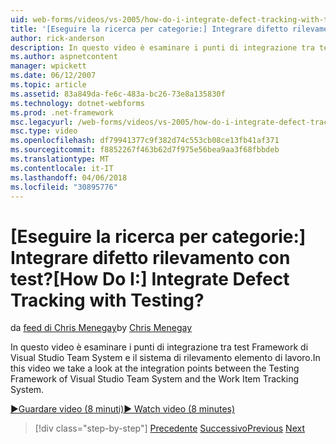 ```yaml
---
uid: web-forms/videos/vs-2005/how-do-i-integrate-defect-tracking-with-testing
title: '[Eseguire la ricerca per categorie:] Integrare difetto rilevamento con test? | Microsoft Docs'
author: rick-anderson
description: In questo video è esaminare i punti di integrazione tra test Framework di Visual Studio Team System e il sistema di rilevamento elemento di lavoro.
ms.author: aspnetcontent
manager: wpickett
ms.date: 06/12/2007
ms.topic: article
ms.assetid: 83a849da-fe6c-483a-bc26-73e8a135830f
ms.technology: dotnet-webforms
ms.prod: .net-framework
msc.legacyurl: /web-forms/videos/vs-2005/how-do-i-integrate-defect-tracking-with-testing
msc.type: video
ms.openlocfilehash: df79941377c9f382d74c553cb08ce13fb41af371
ms.sourcegitcommit: f8852267f463b62d7f975e56bea9aa3f68fbbdeb
ms.translationtype: MT
ms.contentlocale: it-IT
ms.lasthandoff: 04/06/2018
ms.locfileid: "30895776"
---
```

<a name="how-do-i-integrate-defect-tracking-with-testing"></a><span data-ttu-id="a4302-104">[Eseguire la ricerca per categorie:] Integrare difetto rilevamento con test?</span><span class="sxs-lookup"><span data-stu-id="a4302-104">[How Do I:] Integrate Defect Tracking with Testing?</span></span>
====================
<span data-ttu-id="a4302-105">da [feed di Chris Menegay](https://twitter.com/CMenegay)</span><span class="sxs-lookup"><span data-stu-id="a4302-105">by [Chris Menegay](https://twitter.com/CMenegay)</span></span>

<span data-ttu-id="a4302-106">In questo video è esaminare i punti di integrazione tra test Framework di Visual Studio Team System e il sistema di rilevamento elemento di lavoro.</span><span class="sxs-lookup"><span data-stu-id="a4302-106">In this video we take a look at the integration points between the Testing Framework of Visual Studio Team System and the Work Item Tracking System.</span></span>

[<span data-ttu-id="a4302-107">&#9654;Guardare video (8 minuti)</span><span class="sxs-lookup"><span data-stu-id="a4302-107">&#9654; Watch video (8 minutes)</span></span>](https://channel9.msdn.com/Blogs/ASP-NET-Site-Videos/how-do-i-integrate-defect-tracking-with-testing)

> [!div class="step-by-step"]
> <span data-ttu-id="a4302-108">[Precedente](the-effects-of-viewstate.md)
> [Successivo](how-do-i-create-my-own-bug-work-item.md)</span><span class="sxs-lookup"><span data-stu-id="a4302-108">[Previous](the-effects-of-viewstate.md)
[Next](how-do-i-create-my-own-bug-work-item.md)</span></span>
